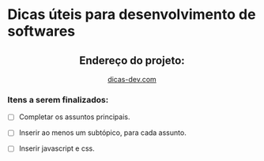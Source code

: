 # Dicas úteis para desenvolvimento de softwares

<div id='link-projeto'>
    <h2> Endereço do projeto:</h2>
    <a href='wendel4891.github.io/dicas-dev'>dicas-dev.com</a>
</div>

### Itens a serem finalizados:

- [ ] Completar os assuntos principais.
- [ ] Inserir ao menos um subtópico, para cada assunto.
- [ ] Inserir javascript e css.









<style>
    #link-projeto{
        text-align: center;
    }
</style>